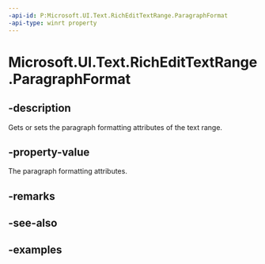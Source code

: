 ```yaml
---
-api-id: P:Microsoft.UI.Text.RichEditTextRange.ParagraphFormat
-api-type: winrt property
---
```


<!-- Property syntax.
public ITextParagraphFormat ParagraphFormat { get;  set; }
-->

# Microsoft.UI.Text.RichEditTextRange.ParagraphFormat

## -description

Gets or sets the paragraph formatting attributes of the text range.

## -property-value

The paragraph formatting attributes.

## -remarks

## -see-also

## -examples


